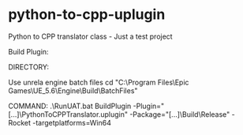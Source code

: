 # python-to-cpp-uplugin
Python to CPP translator class - Just a test project

Build Plugin:


DIRECTORY:

Use unrela engine batch files
cd "C:\Program Files\Epic Games\UE_5.6\Engine\Build\BatchFiles"

COMMAND:
.\RunUAT.bat BuildPlugin -Plugin="[...]\PythonToCPPTranslator.uplugin" -Package="[...]\Build\Release" -Rocket -targetplatforms=Win64
